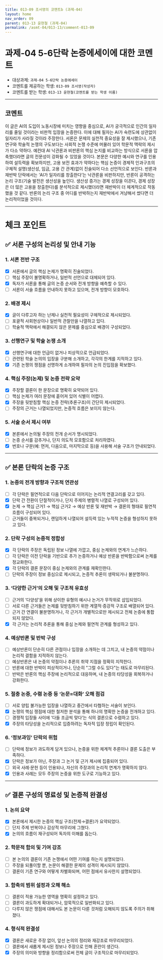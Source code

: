 ```yaml
---
title: 013-09 조서영의 코멘트b (과제-04) 
layout: home
nav_order: 09
parent: 013-13 윤현철 (과제-04)
permalink: /asmt-04/013-13/comment-013-09
---
```


# 과제-04 5-6단락 논증에세이에 대한 코멘트

- 대상과제: `과제-04 5-6단락 논증에세이`
- 코멘트를 제공하는 학생: `013-09 조서영(작성자)` 
- 코멘트를 받는 학생: `013-13 윤현철(코멘트를 받는 학생 이름)` 

---

## 코멘트

이 글은 AI의 도입이 노동시장에 미치는 영향을 중심으로, AI가 궁극적으로 인간의 일자리를 줄일 것이라는 비판적 입장을 논증한다. 이에 대해 필자는 AI가 숙련도에 상관없이 일자리가 사라질 것이라 주장한다. 서론은 문제의 실천적 중요성을 잘 제시했으나, 기존 연구와 학술적 논쟁의 구도보다는 사회적 논쟁 수준에 머물러 있어 학문적 맥락의 제시가 다소 약하다. 예컨대 AI 낙관론과 비판론의 핵심 논지를 비교하는 방식으로 서론을 압축했더라면 글의 전문성이 강화될 수 있었을 것이다. 본문은 다양한 예시와 연구를 인용하여 설득력을 확보하지만, 고용 보전 효과가 약하다는 핵심 논증이 경제적 인과구조의 구체적 설명(생산성, 임금, 고용 간 관계)없이 진술되어 다소 선언적으로 보인다. 반론과 재반박 단락에서는 ‘AI가 일자리를 창출한다’는 낙관론을 비판하지만, 반론이 공격하는 논리 구조(기술 발전은 생산성을 높인다. 생산성 증가는 경제 성장을 이끈다, 경제 성장은 더 많은 고용을 창출한다)를 분석적으로 제시했더라면 재반박이 더 체계적으로 작동했을 것 같다. 반론의 논리 구조 중 어디를 반박하는지 재반박에서 겨냥해서 썼다면 더 논리적이었을 것이다.

---

# 체크 포인트

## ✅ 서론 구성의 논리성 및 안내 기능

### **1. 서론 전반 구조**
- [x] 서론에서 글의 핵심 논제가 명확히 진술되었다.  
- [ ] 핵심 주장이 불명확하거나, 일반적 선언으로 대체되어 있다.  
- [x] 독자가 서론을 통해 글의 논증 순서와 전개 방향을 예측할 수 있다.  
- [ ] 서론이 서술 흐름을 안내하지 못하고 있으며, 전개 방향이 모호하다.

### **2. 배경 제시**
- [x] 글이 다루고자 하는 난제나 실천적 필요성이 구체적으로 제시되었다.  
- [ ] 포괄적 사회현상이나 일반적 관찰만을 나열하고 있다.  
- [ ] 학술적 맥락에서 해결되지 않은 문제를 중심으로 배경이 구성되었다.

### **3. 선행연구 및 학술 논쟁 소개**
- [x] 선행연구에 대한 언급이 없거나 피상적으로 언급되었다.  
- [ ] 관련된 학술 논의의 입장을 구분해 소개하고, 각각의 한계를 지적하고 있다.  
- [x] 기존 논쟁의 쟁점을 선명하게 소개하여 필자의 논의 진입점을 확보했다.

### **4. 핵심 주장(논제) 및 논증 전략 요약**
- [x] 주장할 결론이 한 문장으로 명확히 요약되어 있다.  
- [ ] 핵심 논제가 여러 문장에 흩어져 있어 식별이 어렵다.  
- [x] 주장을 뒷받침할 핵심 논증 전략(추론구조)이 간단히 제시되었다.  
- [ ] 주장의 근거는 나열되었지만, 논증적 흐름은 보이지 않는다.

### **5. 서술 순서 제시 여부**
- [x] 본론에서 논의될 주장의 전개 순서가 명시되었다.  
- [ ] 논증 순서를 감추거나, 단지 의도적 모호함으로 처리하였다.  
- [x] 번호나 구문(예: 먼저, 다음으로, 마지막으로 등)을 사용해 서술 구조가 안내되었다.

---

## ✅ 본론 단락의 논증 구조 

### **1. 논증의 전개 방향과 구조적 연관성**
- [ ] 각 단락은 필연적으로 다음 단락으로 이어지는 논리적 연결고리를 갖고 있다.  
- [x] 단락 간 전환이 단절적이거나, 단지 주제의 병렬적 나열로 구성되어 있다.  
- [x] 논제 → 핵심 근거1 → 핵심 근거2 → 예상 반론 및 재반박 → 결론의 형태로 필연적 흐름이 구성되어 있다.  
- [ ] 근거들이 중복되거나, 랜덤하게 나열되어 설득력 있는 누적적 논증을 형성하지 못하고 있다.  

### **2. 단락 구성의 논증적 정합성**
- [x] 각 단락의 주장은 독립된 정보 나열에 가깝고, 중심 논제와의 연계가 느슨하다.  
- [ ] 각 단락은 이전 단락을 기반으로 추가 논증하거나 예상 반론을 반박함으로써 논제를 정교화한다.  
- [x] 각 단락의 결론 문장이 중심 논제와의 관계를 재확인한다.  
- [ ] 단락의 주장이 정보 중심으로 제시되고, 논증적 추론이 생략되거나 불분명하다.

### **3. ‘다양한 근거’의 오해 및 구조적 유효성**
- [ ] 근거의 ‘다양성’을 위해 상이한 유형의 예시나 논거가 무작위로 삽입되었다.  
- [ ] 서로 다른 근거들은 논제를 뒷받침하기 위한 계열적·증강적 구조로 배열되어 있다.  
- [ ] 근거 간 연결이 불분명하거나, 각 근거가 개별적으로만 제시되고 전체 논증에 통합되지 않았다.  
- [x] 각 근거는 논리적 추론을 통해 중심 논제와 필연적 관계를 형성하고 있다.

### **4. 예상반론 및 반박 구성**
- [ ] 예상반론이 단순히 다른 관점이나 입장을 소개하는 데 그치고, 내 논증의 약점이나 논리적 결함을 지적하지 않는다.  
- [ ] 예상반론은 내 논증의 약점이나 추론의 취약 지점을 정확히 지적한다.  
- [ ] 반론에 대한 반박이 피상적이거나, 단순히 "그럴 수도 있다"는 태도로 마무리된다.  
- [ ] 반박은 반론의 핵심 주장에 논리적으로 대응하며, 내 논증의 타당성을 회복하거나 강화한다.  

### **5. 절충 논증, 수렴 논증 등 ‘논문=대화’ 오해 점검**
- [ ] 서로 양립 불가능한 입장을 나열하고 중간에서 타협하는 서술이 보인다.  
- [x] 논쟁의 핵심 쟁점에 대한 철저한 분석을 통해 하나의 명확한 논증을 전개하고 있다.  
- [ ] 경쟁적 입장들 사이에 ‘다들 조금씩 맞다’는 식의 결론으로 수렴하고 있다.  
- [x] 주장의 타당성을 논리적으로 입증하려는 독자적 입장 정립이 확인된다.  

### **6. ‘정보과잉’ 단락의 위험**
- [ ] 단락에 정보가 과도하게 담겨 있으나, 논증을 위한 체계적 추론이나 결론 도출은 부족하다.  
- [x] 단락은 정보가 아닌, 주장과 그 논거 및 근거 제시에 집중되어 있다.  
- [ ] 외국 사례·문헌 등이 인용되나, 자신의 주장과의 논리적 연계가 명확하지 않다.  
- [x] 인용과 사례는 모두 주장의 논증을 위한 도구로 기능하고 있다.  

---

## ✅ 결론 구성의 명료성 및 논증적 완결성

### **1. 논의 요약**
- [x] 본론에서 제시한 논증의 핵심 구조(전제→결론)가 요약되었다.  
- [ ] 단지 주제 반복이나 감상적 마무리에 그쳤다.  
- [x] 논의의 흐름이 재구성되어 독자의 이해를 돕는다.

### **2. 학문적 함의 및 기여 강조**
- [ ] 본 논의의 결론이 기존 논쟁에서 어떤 기여를 하는지 설명되었다.  
- [ ] 주장을 되풀이할 뿐, 논문이 해결한 문제의 성격이 제시되지 않았다.  
- [ ] 결론이 기존 연구와 어떻게 차별화되며, 어떤 점에서 유사한지 설명되었다.

### **3. 함축의 범위 설정과 오해 해소**
- [ ] 결론이 적용 가능한 영역을 명확히 설정하고 있다.  
- [ ] 결론이 과도하게 확대되거나, 암묵적으로 일반화되고 있다.  
- [ ] 다루지 않은 쟁점에 대해서도 본 논문이 다룬 것처럼 오해되지 않도록 주의가 취해졌다.

### **4. 형식적 완결성**
- [x] 결론은 새로운 주장 없이, 앞선 논의의 정리와 재강조로 마무리되었다.  
- [ ] 결론에서 새롭게 제시된 정보나 주장으로 인해 혼란이 생긴다.  
- [x] 주장의 의미와 방향을 정리함으로써 전체 글이 구조적으로 마무리되었다.
